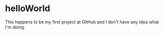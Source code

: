 # helloWorld
This happens to be my first project at GitHub and I don't have any idea what I'm doing.
